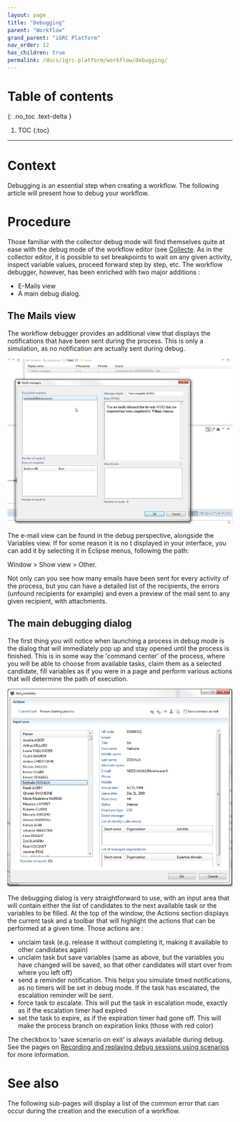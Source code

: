 ```yaml
---
layout: page
title: "Debugging"
parent: "Workflow"
grand_parent: "iGRC Platform"
nav_order: 12
has_children: true
permalink: /docs/igrc-platform/workflow/debugging/
---
```


# Table of contents
{: .no_toc .text-delta }

1. TOC
{:toc}
---

# Context

Debugging is an essential step when creating a workflow. The following article will present how to debug your workflow.

# Procedure

Those familiar with the collector debug mode will find themselves quite at ease with the debug mode of the workflow editor (see [Collecte](igrc-platform/collector/collector.md). As in the collector editor, it is possible to set breakpoints to wait on any given activity, inspect variable values, proceed forward step by step, etc. The workflow debugger, however, has been enriched with two major additions :   

- E-Mails view
- A main debug dialog.

## The Mails view

The workflow debugger provides an additional view that displays the notifications that have been sent during the process. This is only a simulation, as no notification are actually sent during debug.     

![The Mails view](./images/viewmail.png "The Mails view")

The e-mail view can be found in the debug perspective, alongside the Variables view. If for some reason it is no   t displayed in your interface, you can add it by selecting it in Eclipse menus, following the path:

Window \> Show view \> Other.  

Not only can you see how many emails have been sent for every activity of the process, but you can have a detailed list of the recipients, the errors (unfound recipients for example) and even a preview of the mail sent to any given recipient, with attachments.  

## The main debugging dialog

The first thing you will notice when launching a process in debug mode is the dialog that will immediately pop up and stay opened until the process is finished. This is in some way the 'command center' of the process, where you will be able to choose from available tasks, claim them as a selected candidate, fill variables as if you were in a page and perform various actions that will determine the path of execution.   

![The main debugging dialog](./images/debug.png "The main debugging dialog")    

The debugging dialog is very straightforward to use, with an input area that will contain either the list of candidates to the next available task or the variables to be filled. At the top of the window, the Actions section displays the current task and a toolbar that will highlight the actions that can be performed at a given time. Those actions are :      

- unclaim task (e.g. release it without completing it, making it available to other candidates again)
- unclaim task but save variables (same as above, but the variables you have changed will be saved, so that other candidates will start over from where you left off)
- send a reminder notification. This helps you simulate timed notifications, as no timers will be set in debug mode. If the task has escalated, the escalation reminder will be sent.
- force task to escalate. This will put the task in escalation mode, exactly as if the escalation timer had expired
- set the task to expire, as if the expiration timer had gone off. This will make the process branch on expiration links (those with red color)   

The checkbox to 'save scenario on exit' is always available during debug. See the pages on [Recording and replaying debug sessions using scenarios](igrc-platform/workflow/recording-and-replaying-debug-sessions-using-scenarios.md) for more information.

# See also

The following sub-pages will display a list of the common error that can occur during the creation and the execution of a workflow.
